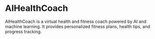 # AIHealthCoach
AIHealthCoach is a virtual health and fitness coach powered by AI and machine learning. It provides personalized fitness plans, health tips, and progress tracking.
